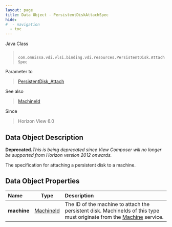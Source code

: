 ```yaml
---
layout: page
title: Data Object - PersistentDiskAttachSpec
hide:
#  - navigation
  - toc
---
```






Java Class
> ` com.omnissa.vdi.vlsi.binding.vdi.resources.PersistentDisk.AttachSpec`

Parameter to
> [PersistentDisk_Attach](vdi.resources.PersistentDisk.md#attach)

See also
> [MachineId](vdi.entity.MachineId.md)

Since
> Horizon View 6.0


## Data Object Description

**Deprecated.**_This is being deprecated since View Composer will no longer be supported from Horizon version 2012 onwards._

The specification for attaching a persistent disk to a machine.

## Data Object Properties

 Name | Type | Description
:---|:---:|:---
**machine**| [MachineId](vdi.entity.MachineId.md)|  The ID of the machine to attach the persistent disk. MachineIds of this type must originate from the [Machine](vdi.resources.Machine.md) service.


 
